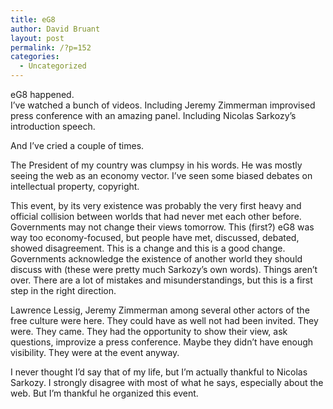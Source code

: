 ```yaml
---
title: eG8
author: David Bruant
layout: post
permalink: /?p=152
categories:
  - Uncategorized
---
```

eG8 happened.  
I&#8217;ve watched a bunch of videos. Including Jeremy Zimmerman improvised press conference with an amazing panel. Including Nicolas Sarkozy&#8217;s introduction speech. 

And I&#8217;ve cried a couple of times.

The President of my country was clumpsy in his words. He was mostly seeing the web as an economy vector. I&#8217;ve seen some biased debates on intellectual property, copyright.

This event, by its very existence was probably the very first heavy and official collision between worlds that had never met each other before. Governments may not change their views tomorrow. This (first?) eG8 was way too economy-focused, but people have met, discussed, debated, showed disagreement. This is a change and this is a good change.  
Governments acknowledge the existence of another world they should discuss with (these were pretty much Sarkozy&#8217;s own words). Things aren&#8217;t over. There are a lot of mistakes and misunderstandings, but this is a first step in the right direction.

Lawrence Lessig, Jeremy Zimmerman among several other actors of the free culture were here. They could have as well not had been invited. They were. They came. They had the opportunity to show their view, ask questions, improvize a press conference. Maybe they didn&#8217;t have enough visibility. They were at the event anyway.

I never thought I&#8217;d say that of my life, but I&#8217;m actually thankful to Nicolas Sarkozy. I strongly disagree with most of what he says, especially about the web. But I&#8217;m thankful he organized this event.